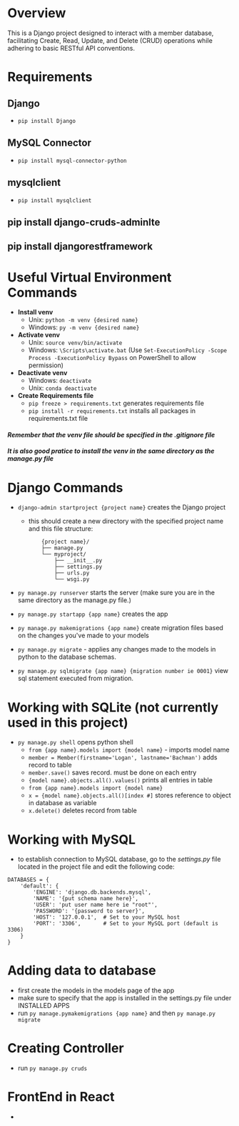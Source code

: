 # Overview 
This is a Django project designed to interact with a member database, facilitating Create, Read, Update, and Delete (CRUD) operations while adhering to basic RESTful API conventions.

# Requirements

## Django
- `pip install Django`

## MySQL Connector 
-  `pip install mysql-connector-python`

## mysqlclient
- `pip install mysqlclient`

## pip install django-cruds-adminlte
## pip install djangorestframework




# Useful Virtual Environment Commands
- **Install venv**
    - Unix: `python -m venv {desired name}`
    - Windows: `py -m venv {desired name}`
- **Activate venv**
    - Unix: `source venv/bin/activate`
    - Windows: `\Scripts\activate.bat` (Use `Set-ExecutionPolicy -Scope Process -ExecutionPolicy Bypass` on PowerShell to allow permission)
- **Deactivate venv**
    - Windows: `deactivate`
    - Unix: `conda deactivate`
- **Create Requirements file**
    - `pip freeze > requirements.txt` generates requirements file 
    - `pip install -r requirements.txt` installs all packages in requirements.txt file 

#### *Remember that the venv file should be specified in the .gitignore file*
#### *It is also good pratice to install the venv in the same directory as the manage.py file*

# Django Commands 
- `django-admin startproject {project name}` creates the Django project
    - this should create a new directory with the specified project name and this file structure: 
        ``` 
            {project name}/
            ├── manage.py
            └── myproject/
                ├── __init__.py
                ├── settings.py
                ├── urls.py
                └── wsgi.py
        ```
           
- `py manage.py runserver` starts the server (make sure you are in the same directory as the manage.py file.)
- `py manage.py startapp {app name}` creates the app
- `py manage.py makemigrations {app name}` create migration files based on the changes you've made to your models
- `py manage.py migrate` - applies any changes made to the models in python to the database schemas.
- `py manage.py sqlmigrate {app name} {migration number ie 0001}` view sql statement executed from migration.

# Working with SQLite (not currently used in this project)
- `py manage.py shell` opens python shell
    - `from {app name}.models import {model name}` - imports model name
    - `member = Member(firstname='Logan', lastname='Bachman')` adds record to table
    - `member.save()` saves record. must be done on each entry
    - `{model name}.objects.all().values()` prints all entries in table
    - `from {app name}.models import {model name}`
    - `x = {model name}.objects.all()[index #]` stores reference to object in database as variable
    - `x.delete()` deletes record from table

# Working with MySQL
- to establish connection to MySQL database, go to the *settings.py* file located in the project file and edit the following code: 
```
DATABASES = {
    'default': {
        'ENGINE': 'django.db.backends.mysql',
        'NAME': '{put schema name here}',
        'USER': 'put user name here ie "root"',
        'PASSWORD': '{password to server}',
        'HOST': '127.0.0.1',  # Set to your MySQL host
        'PORT': '3306',       # Set to your MySQL port (default is 3306)
    }
}
```

# Adding data to database
- first create the models in the models page of the app
- make sure to specify that the app is installed in the settings.py file under INSTALLED APPS
- run `py manage.pymakemigrations {app name}` and then `py manage.py migrate`

# Creating Controller
- run `py manage.py cruds`

# FrontEnd in React
- 

